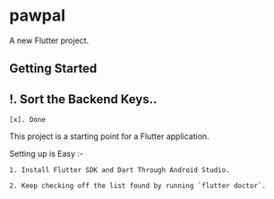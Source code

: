 # pawpal

A new Flutter project.

## Getting Started

## !. Sort the Backend Keys.. 
    [x]. Done

This project is a starting point for a Flutter application.


Setting up is Easy :-
 
    1. Install Flutter SDK and Dart Through Android Studio.

    2. Keep checking off the list found by running `flutter doctor`.


